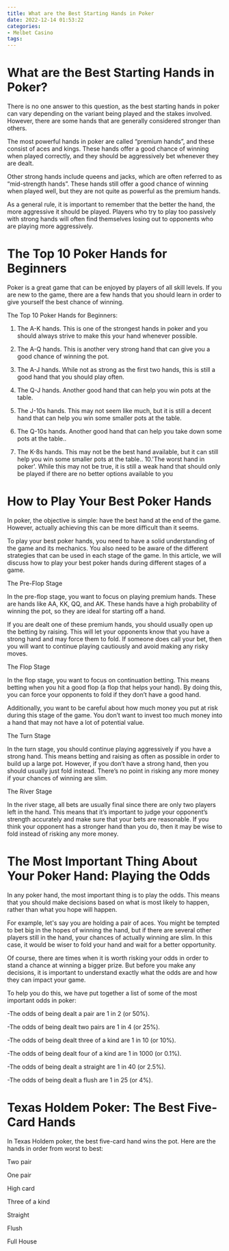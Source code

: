 ```yaml
---
title: What are the Best Starting Hands in Poker
date: 2022-12-14 01:53:22
categories:
- Melbet Casino
tags:
---
```



#  What are the Best Starting Hands in Poker?

There is no one answer to this question, as the best starting hands in poker can vary depending on the variant being played and the stakes involved. However, there are some hands that are generally considered stronger than others.

The most powerful hands in poker are called “premium hands”, and these consist of aces and kings. These hands offer a good chance of winning when played correctly, and they should be aggressively bet whenever they are dealt.

Other strong hands include queens and jacks, which are often referred to as “mid-strength hands”. These hands still offer a good chance of winning when played well, but they are not quite as powerful as the premium hands.

As a general rule, it is important to remember that the better the hand, the more aggressive it should be played. Players who try to play too passively with strong hands will often find themselves losing out to opponents who are playing more aggressively.

#  The Top 10 Poker Hands for Beginners

Poker is a great game that can be enjoyed by players of all skill levels. If you are new to the game, there are a few hands that you should learn in order to give yourself the best chance of winning.

The Top 10 Poker Hands for Beginners:

1. The A-K hands. This is one of the strongest hands in poker and you should always strive to make this your hand whenever possible.

2. The A-Q hands. This is another very strong hand that can give you a good chance of winning the pot.

3. The A-J hands. While not as strong as the first two hands, this is still a good hand that you should play often.

4. The Q-J hands. Another good hand that can help you win pots at the table.
6. The J-10s hands. This may not seem like much, but it is still a decent hand that can help you win some smaller pots at the table.
7. The Q-10s hands. Another good hand that can help you take down some pots at the table..
9. The K-8s hands. This may not be the best hand available, but it can still help you win some smaller pots at the table..
10.'The worst hand in poker'. While this may not be true, it is still a weak hand that should only be played if there are no better options available to you

#  How to Play Your Best Poker Hands

In poker, the objective is simple: have the best hand at the end of the game. However, actually achieving this can be more difficult than it seems.

To play your best poker hands, you need to have a solid understanding of the game and its mechanics. You also need to be aware of the different strategies that can be used in each stage of the game. In this article, we will discuss how to play your best poker hands during different stages of a game.

The Pre-Flop Stage

In the pre-flop stage, you want to focus on playing premium hands. These are hands like AA, KK, QQ, and AK. These hands have a high probability of winning the pot, so they are ideal for starting off a hand.

If you are dealt one of these premium hands, you should usually open up the betting by raising. This will let your opponents know that you have a strong hand and may force them to fold. If someone does call your bet, then you will want to continue playing cautiously and avoid making any risky moves.

The Flop Stage

In the flop stage, you want to focus on continuation betting. This means betting when you hit a good flop (a flop that helps your hand). By doing this, you can force your opponents to fold if they don’t have a good hand.

Additionally, you want to be careful about how much money you put at risk during this stage of the game. You don’t want to invest too much money into a hand that may not have a lot of potential value.

The Turn Stage

In the turn stage, you should continue playing aggressively if you have a strong hand. This means betting and raising as often as possible in order to build up a large pot. However, if you don’t have a strong hand, then you should usually just fold instead. There’s no point in risking any more money if your chances of winning are slim.


 The River Stage

In the river stage, all bets are usually final since there are only two players left in the hand. This means that it’s important to judge your opponent’s strength accurately and make sure that your bets are reasonable. If you think your opponent has a stronger hand than you do, then it may be wise to fold instead of risking any more money.

#  The Most Important Thing About Your Poker Hand: Playing the Odds

In any poker hand, the most important thing is to play the odds. This means that you should make decisions based on what is most likely to happen, rather than what you hope will happen.

For example, let's say you are holding a pair of aces. You might be tempted to bet big in the hopes of winning the hand, but if there are several other players still in the hand, your chances of actually winning are slim. In this case, it would be wiser to fold your hand and wait for a better opportunity.

Of course, there are times when it is worth risking your odds in order to stand a chance at winning a bigger prize. But before you make any decisions, it is important to understand exactly what the odds are and how they can impact your game.

To help you do this, we have put together a list of some of the most important odds in poker:

-The odds of being dealt a pair are 1 in 2 (or 50%).

-The odds of being dealt two pairs are 1 in 4 (or 25%).

-The odds of being dealt three of a kind are 1 in 10 (or 10%).

-The odds of being dealt four of a kind are 1 in 1000 (or 0.1%).

-The odds of being dealt a straight are 1 in 40 (or 2.5%).

-The odds of being dealt a flush are 1 in 25 (or 4%).

#   Texas Holdem Poker: The Best Five-Card Hands

In Texas Holdem poker, the best five-card hand wins the pot. Here are the hands in order from worst to best:

Two pair

One pair

High card

Three of a kind

Straight

Flush

Full House
